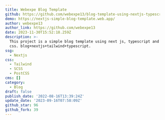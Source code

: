 ```yaml
---
title: Webexpe Blog Template
github: https://github.com/webexpe13/blog-template-using-nextjs-typescript-tailwindcss
demo: https://nextjs-simple-blog-template.web.app/
author: webexpe13
author_link: https://github.com/webexpe13
date: 2023-11-30T15:52:18.259Z
description: >-
  This project is a simple blog template using next js, typescript and tailwind
  css. blog+nextjs+tailwind+typescript.
ssg:
  - Nextjs
css:
  - Tailwind
  - SCSS
  - PostCSS
cms: []
category:
  - Blog
draft: false
publish_date: '2022-08-16T13:39:24Z'
update_date: '2023-09-16T07:58:09Z'
github_star: 96
github_fork: 39
---
```

